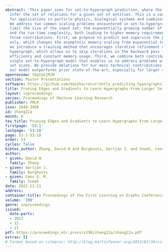 ```yaml
---
abstract: 'This paper aims for set-to-hypergraph prediction, where the goal is to
  infer the set of relations for a given set of entities. This is a common abstraction
  for applications in particle physics, biological systems and combinatorial optimization.
  We address two common scaling problems encountered in set-to-hypergraph tasks that
  limit the size of the input set: the exponentially growing number of hyperedges
  and the run-time complexity, both leading to higher memory requirements. We make
  three contributions. First, we propose to predict and supervise the positive edges
  only, which changes the asymptotic memory scaling from exponential to linear. Second,
  we introduce a training method that encourages iterative refinement of the predicted
  hypergraph, which allows us to skip iterations in the backward pass for improved
  efficiency and constant memory usage. Third, we combine both contributions in a
  single set-to-hypergraph model that enables us to address problems with larger input
  set sizes. We provide ablations for our main technical contributions and show that
  our model outperforms prior state-of-the-art, especially for larger sets.'
openreview: tbqtGejMJW
section: Poster Presentations
software: https://github.com/davzha/recurrently_predicting_hypergraphs
title: Pruning Edges and Gradients to Learn Hypergraphs From Larger Sets
layout: inproceedings
series: Proceedings of Machine Learning Research
publisher: PMLR
issn: 2640-3498
id: zhang22a
month: 0
tex_title: Pruning Edges and Gradients to Learn Hypergraphs From Larger Sets
firstpage: '53:1'
lastpage: '53:18'
page: 53:1-53:18
order: 53
cycles: false
bibtex_author: Zhang, David W and Burghouts, Gertjan J. and Snoek, Cees G. M.
author:
- given: David W
  family: Zhang
- given: Gertjan J.
  family: Burghouts
- given: Cees G. M.
  family: Snoek
date: 2022-12-21
address:
container-title: Proceedings of the First Learning on Graphs Conference
volume: '198'
genre: inproceedings
issued:
  date-parts:
  - 2022
  - 12
  - 21
pdf: https://proceedings.mlr.press/v198/zhang22a/zhang22a.pdf
extras: []
# Format based on citeproc: http://blog.martinfenner.org/2013/07/30/citeproc-yaml-for-bibliographies/
---
```

